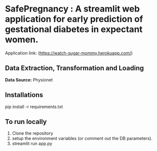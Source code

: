 
# SafePregnancy : A streamlit web application for early prediction of gestational diabetes in expectant women.
Application link: (https://watch-sugar-mommy.herokuapp.com/) 
## Data Extraction, Transformation and Loading
**Data Source:** Physionet

## Installations
pip install -r requirements.txt

## To run locally
1. Clone the repository 
2. setup the environment variables (or comment out the DB parameters).
3. streamlit run app.py

